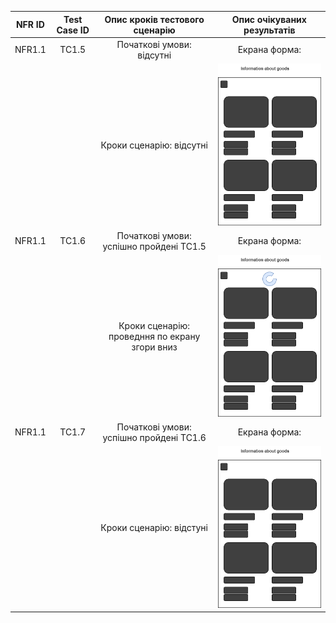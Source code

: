 | NFR ID | Test Case ID | Опис кроків тестового сценарію          | Опис очікуваних результатів                       |
|:------:|:------------:|:---------------------------------------:|:-------------------------------------------------:|
| NFR1.1 | TC1.5        | Початкові умови: відсутні               | Екрана форма:                                     |
|        |              | Кроки сценарію: відсутні                | ![interface](./UserInterface.png)                 |
| NFR1.1 | TC1.6        | Початкові умови: успішно пройдені TC1.5 | Екрана форма:                                     |
|        |              | Кроки сценарію: проведння по екрану згори вниз                         | ![interface refresh](./UserInterfaceREFRESH.png)  |
| NFR1.1 | TC1.7        | Початкові умови: успішно пройдені TC1.6 | Екрана форма:                                     |
|        |              | Кроки сценарію: відстуні                | ![interfave](./UserInterface.png)                 |
